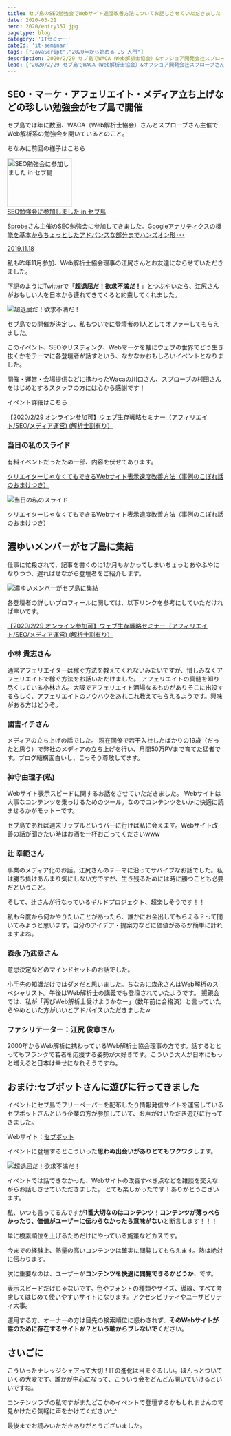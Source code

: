 ```yaml
---
title: セブ島のSEO勉強会でWebサイト速度改善方法についてお話しさせていただきました
date: 2020-03-21
hero: 2020/entry357.jpg
pagetype: blog
category: 'ITセミナー'
cateId: 'it-seminar'
tags: ["JavaScript","2020年から始める JS 入門"]
description: 2020/2/29 セブ島でWACA（Web解析士協会）&オフショア開発会社スプローブさん主催、アフェリエイト・オウンドメディア・SEOなどの勉強会が開催され登壇する機会をいただきました。当日の様子などを気ままに綴ってます。
lead: ["2020/2/29 セブ島でWACA（Web解析士協会）&オフショア開発会社スプローブさん主催、アフェリエイト・オウンドメディア・SEOなどの勉強会が開催され登壇する機会をいただきました。","当日の様子などを気ままに綴ってます。"]
---
```


## SEO・マーケ・アフェリエイト・メディア立ち上げなどの珍しい勉強会がセブ島で開催
セブ島では年に数回、WACA（Web解析士協会）さんとスプローブさん主催でWeb解析系の勉強会を開いているとのこと。

ちなみに前回の様子はこちら

<a class="article-link" href="/blogs/entry341">
<section><div class="article-link__img"><img alt="SEO勉強会に参加しました in セブ島" src="/static/498df2561893cf7a855fd385f2573c7b/2244e/entry341.jpg" width="150" height="113" class=""></div><div class="article-link__main">
<div class="article-link__main__title">SEO勉強会に参加しました in セブ島</div>
<p class="description">Sprobeさん主催のSEO勉強会に参加してきました。Googleアナリティクスの機能を基本からちょっとしたアドバンスな部分までハンズオン形･･･</p>
<p><time datetime="2019-11-18">2019.11.18</time></p></div></section>
</a>

私も昨年11月参加、Web解析士協会理事の江尻さんとお友達にならせていただきました。

下記のようにTwitterで「**超退屈だ！欲求不満だ！**」とつぶやいたら、江尻さんがおもしい人を日本から連れてきてくると約束してくれました。

![超退屈だ！欲求不満だ！](./images/2020/03/entry357-1.png)

セブ島での開催が決定し、私もついでに登壇者の1人としてオファーしてもらえました。

このイベント、SEOやリスティング、Webマーケを軸にウェブの世界でどう生き抜くかをテーマに各登壇者が話すという、なかなかおもしろいイベントとなりました。

開催・運営・会場提供などに携わったWacaの川口さん、スプローブの村田さんをはじめとするスタッフの方には心から感謝です！

イベント詳細はこちら

[【2020/2/29 オンライン参加可】ウェブ生存戦略セミナー（アフィリエイト/SEO/メディア運営) (解析士割有り）](https://web-mining.doorkeeper.jp/events/103375)

### 当日の私のスライド
有料イベントだったため一部、内容を伏せてあります。

[クリエイターじゃなくてもできるWebサイト表示速度改善方法（事例のこぼれ話のおまけつき）](https://www.slideshare.net/yurikamimori/webweb-230646329)

![当日の私のスライド](./images/2020/03/entry357-4.png)


クリエイターじゃなくてもできるWebサイト表示速度改善方法（事例のこぼれ話のおまけつき）

## 濃ゆいメンバーがセブ島に集結
仕事に忙殺されて、記事を書くのに1か月もかかってしまいちょっとあやふやになりつつ、遅ればせながら登壇者をご紹介します。

![濃ゆいメンバーがセブ島に集結](./images/2020/03/entry357-2.jpg)

各登壇者の詳しいプロフィールに関しては、以下リンクを参考にしていただければ幸いです。

[【2020/2/29 オンライン参加可】ウェブ生存戦略セミナー（アフィリエイト/SEO/メディア運営) (解析士割有り）](https://web-mining.doorkeeper.jp/events/103375)

### 小林 貴志さん
通常アフェリエイターは稼ぐ方法を教えてくれないみたいですが、惜しみなくアフェリエイトで稼ぐ方法をお話いただけました。
アフェリエイトの真髄を知り尽くしている小林さん。大阪でアフェリエイト酒場なるものがありそこに出没するらしく、アフェリエイトのノウハウをあれこれ教えてもらえるようです。興味がある方はどうぞ。

### 國吉イチさん
メディアの立ち上げの話でした。
現在同僚で若干入社したばかりの19歳（だったと思う）で弊社のメディアの立ち上げを行い、月間50万PVまで育てた猛者です。ブログ結構面白いし、こっそり尊敬してます。

### 神守由理子(私)
Webサイト表示スピードに関するお話をさせていただきました。
Webサイトは大事なコンテンツを乗っけるためのツール。なのでコンテンツをいかに快適に読ませるかがモットーです。

セブ島であれば週末リップルというバーに行けば私に会えます。Webサイト改善の話が聞きたい時はお酒を一杯おごってくださいwww

### 辻 幸範さん
事業のメディア化のお話。江尻さんのテーマに沿ってサバイブなお話でした。私は勝ち負けあんまり気にしない方ですが、生き残るためには時に勝つことも必要だということ。

そして、辻さんが行なっているギルドプロジェクト、超楽しそうです！！

私も今度から何かやりたいことがあったら、誰かにお金出してもらえる？って聞いてみようと思います。自分のアイデア・提案力などに価値があるか簡単に計れますよね。

### 森永 乃武幸さん
意思決定などのマインドセットのお話でした。

小手先の知識だけではダメだと思いました。ちなみに森永さんはWeb解析のスペシャリスト。午後はWeb解析士の講義でも登壇されていたようです。
懇親会では、私が「再びWeb解析士受けようかなー」（数年前に合格済）と言っていたらやめといた方がいいとアドバイスいただきましたw

### ファシリテーター：江尻 俊章さん
2000年からWeb解析に携わっているWeb解析士協会理事の方です。話するととってもフランクで若者を応援する姿勢が大好きです。こういう大人が日本にもっと増えると日本は幸せになれそうですね。

## おまけ:セブポットさんに遊びに行ってきました
イベントにセブ島でフリーペーパーを配布したり情報発信サイトを運営しているセブポットさんという企業の方が参加していて、お声がけいただき遊びに行ってきました。

Webサイト：[セブポット](https://www.cebupot.com/)

イベントに登壇するとこういった**思わぬ出会いがありとてもワクワク**します。

![超退屈だ！欲求不満だ！](./images/2020/03/entry357-3.jpg)

イベントでは話できなかった、Webサイトの改善すべき点などを雑談を交えながらお話しさせていただきました。
とても楽しかったです！ありがとうございます。

私、いつも言ってるんですが**1番大切なのはコンテンツ**！**コンテンツが薄っぺらかったり、価値がユーザーに伝わらなかったら意味がない**と断言します！！！

単に検索順位を上げるためだけにやっている施策などカスです。

今までの経験上、熱量の高いコンテンツは確実に閲覧してもらえます。熱は絶対に伝わります。

次に重要なのは、ユーザーが**コンテンツを快適に閲覧できるかどうか**、です。

表示スピードだけじゃないです。色やフォントの種類やサイズ、導線、すべて考慮してはじめて使いやすいサイトになります。アクセシビリティやユーザビリティ大事。

運用する方、オーナーの方は目先の検索順位に惑わされず、**そのWebサイトが誰のために存在するサイトか？という軸からブレないで**ください。

## さいごに
こういったナレッジシェアって大切！ITの進化は目まぐるしい。ほんっとついていくの大変です。誰かが中心になって、こういう会をどんどん開いていけるといいですね。

コンテンツラブの私ですがまたどこかのイベントで登壇するかもしれませんので見かけたら気軽に声をかけてください^_^

最後までお読みいただきありがとうございました。
